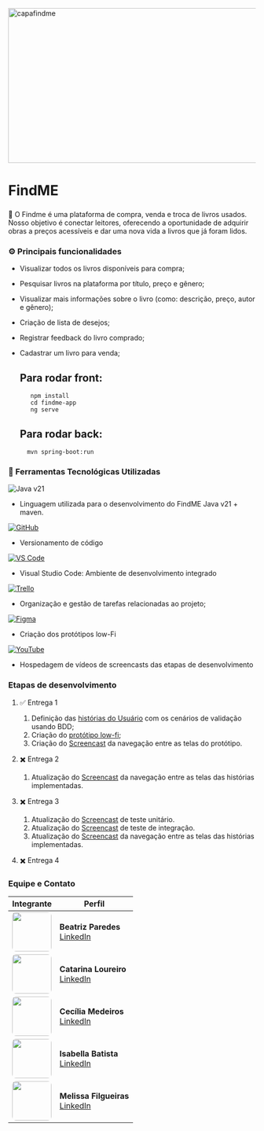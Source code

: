 <img width="851" height="315" alt="capafindme" src="https://github.com/user-attachments/assets/6b7420f4-43ef-4376-ae2c-2e0b1a5d6e3b" />


# FindME

###
 📗 O Findme é uma plataforma de compra, venda e troca de livros usados. Nosso objetivo é conectar leitores, oferecendo a oportunidade de adquirir obras a preços acessíveis e dar uma nova vida a livros que já foram lidos.

### ⚙️ Principais funcionalidades
- Visualizar todos os livros disponíveis para compra;
- Pesquisar livros na plataforma por título, preço e gênero;
- Visualizar mais informações sobre o livro (como: descrição, preço, autor e gênero);
- Criação de lista de desejos;
- Registrar feedback do livro comprado;
- Cadastrar um livro para venda;

  ## Para rodar front:
  ```
     npm install
     cd findme-app
     ng serve 
  ```
  ## Para rodar back:
  ```
    mvn spring-boot:run
  ```

### 🔧 Ferramentas Tecnológicas Utilizadas

![Java v21](https://img.shields.io/badge/Language-Java-%23006633?logo=java&logoColor=white)
- Linguagem utilizada para o desenvolvimento do FindME Java v21 + maven.

[![GitHub](https://img.shields.io/badge/Code-GitHub-%23009933?logo=github&logoColor=white)](https://github.com/BeatrizParedes/projeto-POO)
- Versionamento de código

[![VS Code](https://img.shields.io/badge/Editor-VS%20Code-%2300CC66?logo=visual-studio-code&logoColor=white)](https://code.visualstudio.com/)
- Visual Studio Code: Ambiente de desenvolvimento integrado 

[![Trello](https://img.shields.io/badge/Project-Trello-%2300FF99?logo=trello&logoColor=white)](https://trello.com/b/8x2ey7KZ/poo-template)
- Organização e gestão de tarefas relacionadas ao projeto;

[![Figma](https://img.shields.io/badge/Design-Figma-%23CCFFCC?logo=figma&logoColor=white)](https://www.figma.com/design/scm2xuBuUlC9FUqtNXtmmo/Untitled?node-id=0-1&t=2fiLcEBEE95TJx3L-1)
- Criação dos protótipos low-Fi

[![YouTube](https://img.shields.io/badge/Video-YouTube-%2380C080?logo=youtube&logoColor=white)](#)
- Hospedagem de vídeos de screencasts das etapas de desenvolvimento

### Etapas de desenvolvimento

1. ✅ Entrega 1
   1. Definição das [histórias do Usuário](https://docs.google.com/document/d/1j7WJE1YVsLCOvbHUOMeQmpRQTE-h-v66JdSXZeaNqyo/edit?usp=sharing) com os cenários de validação usando BDD;
   2. Criação do [protótipo low-fi](https://www.figma.com/design/scm2xuBuUlC9FUqtNXtmmo/Untitled?node-id=0-1&t=2fiLcEBEE95TJx3L-1);
   3. Criação do [Screencast](https://youtu.be/X20zUMc_62g?si=DaMEYo_oWMpiiLuS) da navegação entre as telas do protótipo.


2. ✖️ Entrega 2
   1. Atualização do [Screencast](https://youtu.be/2Onn6ZVlKHg?si=O85p5YDfxqIJux6M) da navegação entre as telas das histórias implementadas.
4. ✖️ Entrega 3
   1. Atualização do [Screencast](https://youtu.be/wxKE_7Dt_tI?si=L6Z1AuwYY52WXkq1) de teste unitário.
   2. Atualização do [Screencast](https://youtu.be/yNEw-hCgul8?si=6uX40rEA9kNpOEHg) de teste de integração.
   3. Atualização do [Screencast](https://youtu.be/ewfcZKHVXbI?si=H3P63e3rHBAb0kmN) da navegação entre as telas das histórias implementadas.
6. ✖️ Entrega 4 


### Equipe e Contato

| Integrante | Perfil |
|------------|--------|
| <div style="width:80px; height:80px; overflow:hidden; border-radius:8px;"> <img src="https://github.com/user-attachments/assets/ab3d5f4b-1a84-4660-b6ec-bae496e9dc1a" width="80" style="object-fit:cover;"> </div> | **Beatriz Paredes** <br> [LinkedIn](https://www.linkedin.com/in/beatriz-paredes-do-nascimento-91664a182/) |
| <div style="width:80px; height:80px; overflow:hidden; border-radius:8px;"> <img src="https://github.com/user-attachments/assets/c3b643ec-ebe1-4c73-991f-b7b60d6045bb" width="80" style="object-fit:cover;"> </div> | **Catarina Loureiro** <br> [LinkedIn](https://www.linkedin.com/in/catarina-virginia-lima-loureiro-xavier-439731338/?utm_source=share&utm_campaign=share_via&utm_content=profile&utm_medium=ios_app) |
| <div style="width:80px; height:80px; overflow:hidden; border-radius:8px;"> <img src="https://github.com/user-attachments/assets/5c5ebd9a-bd8d-4600-bf45-ae54c9ccd5bc" width="80" style="object-fit:cover;"> </div> | **Cecília Medeiros** <br> [LinkedIn](https://www.linkedin.com/in/medeiroscecilia22) |
| <div style="width:80px; height:80px; overflow:hidden; border-radius:8px;"> <img src="https://github.com/user-attachments/assets/73402bd7-f077-4679-9cbe-57bcbb939b29" width="80" style="object-fit:cover;"> </div> | **Isabella Batista** <br> [LinkedIn](https://www.linkedin.com/in/isabella-b-a096452b2/) |
| <div style="width:80px; height:80px; overflow:hidden; border-radius:8px;"> <img src="https://github.com/user-attachments/assets/02960a81-8439-47f8-bf8a-8cac7e296595" width="80" style="object-fit:cover;"> </div> | **Melissa Filgueiras** <br> [LinkedIn](https://www.linkedin.com/in/melissafilgueiras/) |

